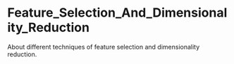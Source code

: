 # Feature_Selection_And_Dimensionality_Reduction
About different techniques of feature selection and dimensionality reduction.

